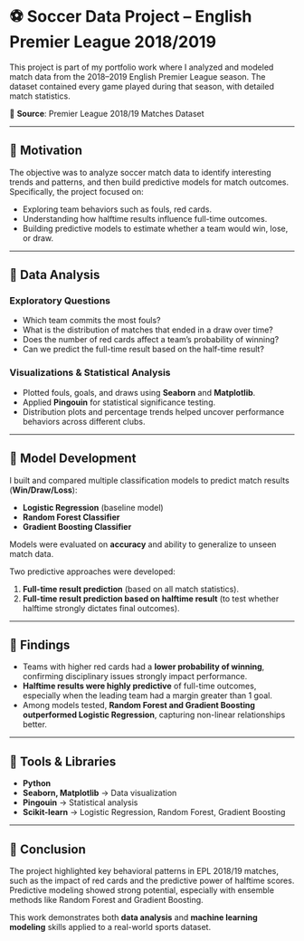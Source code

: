 # ⚽ Soccer Data Project – English Premier League 2018/2019

This project is part of my portfolio work where I analyzed and modeled match data from the 2018–2019 English Premier League season. The dataset contained every game played during that season, with detailed match statistics.

📌 **Source**: Premier League 2018/19 Matches Dataset  

---

## 🔹 Motivation  

The objective was to analyze soccer match data to identify interesting trends and patterns, and then build predictive models for match outcomes. Specifically, the project focused on:  

- Exploring team behaviors such as fouls, red cards.  
- Understanding how halftime results influence full-time outcomes.  
- Building predictive models to estimate whether a team would win, lose, or draw.  

---

## 🔹 Data Analysis  

### Exploratory Questions  
- Which team commits the most fouls?  
- What is the distribution of matches that ended in a draw over time?  
- Does the number of red cards affect a team’s probability of winning?  
- Can we predict the full-time result based on the half-time result?  

### Visualizations & Statistical Analysis  
- Plotted fouls, goals, and draws using **Seaborn** and **Matplotlib**.  
- Applied **Pingouin** for statistical significance testing.  
- Distribution plots and percentage trends helped uncover performance behaviors across different clubs.  

---

## 🔹 Model Development  

I built and compared multiple classification models to predict match results (**Win/Draw/Loss**):  

- **Logistic Regression** (baseline model)  
- **Random Forest Classifier**  
- **Gradient Boosting Classifier**  

Models were evaluated on **accuracy** and ability to generalize to unseen match data.  

Two predictive approaches were developed:  
1. **Full-time result prediction** (based on all match statistics).  
2. **Full-time result prediction based on halftime result** (to test whether halftime strongly dictates final outcomes).  

---

## 🔹 Findings  

- Teams with higher red cards had a **lower probability of winning**, confirming disciplinary issues strongly impact performance.  
- **Halftime results were highly predictive** of full-time outcomes, especially when the leading team had a margin greater than 1 goal.  
- Among models tested, **Random Forest and Gradient Boosting outperformed Logistic Regression**, capturing non-linear relationships better.  

---

## 🔹 Tools & Libraries  

- **Python**  
- **Seaborn, Matplotlib** → Data visualization  
- **Pingouin** → Statistical analysis  
- **Scikit-learn** → Logistic Regression, Random Forest, Gradient Boosting  

---

## 🔹 Conclusion  

The project highlighted key behavioral patterns in EPL 2018/19 matches, such as the impact of red cards and the predictive power of halftime scores. Predictive modeling showed strong potential, especially with ensemble methods like Random Forest and Gradient Boosting.  

This work demonstrates both **data analysis** and **machine learning modeling** skills applied to a real-world sports dataset.  

